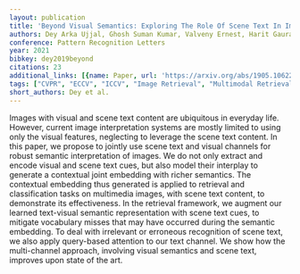 ```yaml
---
layout: publication
title: 'Beyond Visual Semantics: Exploring The Role Of Scene Text In Image Understanding'
authors: Dey Arka Ujjal, Ghosh Suman Kumar, Valveny Ernest, Harit Gaurav
conference: Pattern Recognition Letters
year: 2021
bibkey: dey2019beyond
citations: 23
additional_links: [{name: Paper, url: 'https://arxiv.org/abs/1905.10622'}]
tags: ["CVPR", "ECCV", "ICCV", "Image Retrieval", "Multimodal Retrieval"]
short_authors: Dey et al.
---
```

Images with visual and scene text content are ubiquitous in everyday life.
However, current image interpretation systems are mostly limited to using only
the visual features, neglecting to leverage the scene text content. In this
paper, we propose to jointly use scene text and visual channels for robust
semantic interpretation of images. We do not only extract and encode visual and
scene text cues, but also model their interplay to generate a contextual joint
embedding with richer semantics. The contextual embedding thus generated is
applied to retrieval and classification tasks on multimedia images, with scene
text content, to demonstrate its effectiveness. In the retrieval framework, we
augment our learned text-visual semantic representation with scene text cues,
to mitigate vocabulary misses that may have occurred during the semantic
embedding. To deal with irrelevant or erroneous recognition of scene text, we
also apply query-based attention to our text channel. We show how the
multi-channel approach, involving visual semantics and scene text, improves
upon state of the art.